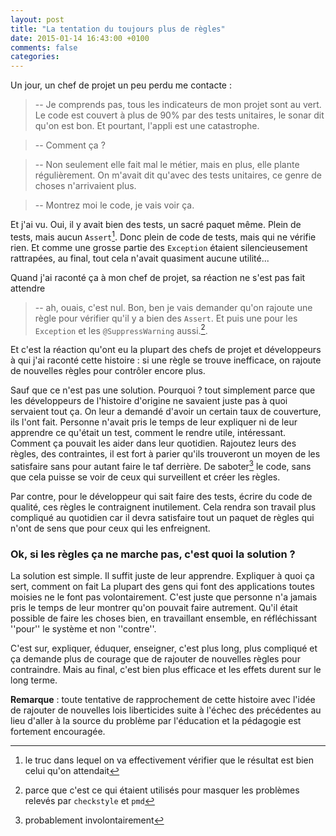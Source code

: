 ```yaml
---
layout: post
title: "La tentation du toujours plus de règles"
date: 2015-01-14 16:43:00 +0100
comments: false
categories: 
---
```

Un jour, un chef de projet un peu perdu me contacte :

> -- Je comprends pas, tous les indicateurs de mon projet sont au vert. Le code est couvert à plus de 90% par des tests unitaires, le sonar dit qu'on est bon. Et pourtant, l'appli est une catastrophe.

> -- Comment ça ?

> -- Non seulement elle fait mal le métier, mais en plus, elle plante régulièrement. On m'avait dit qu'avec des tests unitaires, ce genre de choses n'arrivaient plus.

> -- Montrez moi le code, je vais voir ça.


Et j'ai vu. Oui, il y avait bien des tests, un sacré paquet même. Plein de tests, mais aucun `Assert`[^1]. Donc plein de code de tests, mais qui ne vérifie rien.
Et comme une grosse partie des `Exception` étaient silencieusement rattrapées, au final, tout cela n'avait quasiment aucune utilité...

Quand j'ai raconté ça à mon chef de projet, sa réaction ne s'est pas fait attendre

> -- ah, ouais, c'est nul. Bon, ben je vais demander qu'on rajoute une règle pour vérifier qu'il y a bien des `Assert`. Et puis une pour les `Exception` et les `@SuppressWarning` aussi.[^2].

Et c'est la réaction qu'ont eu la plupart des chefs de projet et développeurs à qui j'ai raconté cette histoire : si une règle se trouve inefficace, on rajoute de nouvelles règles pour contrôler encore plus.

Sauf que ce n'est pas une solution. Pourquoi ? tout simplement parce que les développeurs de l'histoire d'origine ne savaient juste pas à quoi servaient tout ça. On leur a demandé d'avoir un certain taux de couverture, ils l'ont fait. 
Personne n'avait pris le temps de leur expliquer ni de leur apprendre ce qu'était un test, comment le rendre utile, intéressant. Comment ça pouvait les aider dans leur quotidien.
Rajoutez leurs des règles, des contraintes, il est fort à parier qu'ils trouveront un moyen de les satisfaire sans pour autant faire le taf derrière. De saboter[^3] le code, sans que cela puisse se voir de ceux qui surveillent et créer les règles.

Par contre, pour le développeur qui sait faire des tests, écrire du code de qualité, ces règles le contraignent inutilement. Cela rendra son travail plus compliqué au quotidien car il devra satisfaire tout un paquet de règles qui n'ont de sens que pour ceux qui les enfreignent.

### Ok, si les règles ça ne marche pas, c'est quoi la solution ?

La solution est simple. Il suffit juste de leur apprendre. Expliquer à quoi ça sert, comment on fait
La plupart des gens qui font des applications toutes moisies ne le font pas volontairement. C'est juste que personne n'a jamais pris le temps de leur montrer qu'on pouvait faire autrement. Qu'il était possible de faire les choses bien, en travaillant ensemble, en réfléchissant ''pour'' le système et non ''contre''.

C'est sur, expliquer, éduquer, enseigner, c'est plus long, plus compliqué et ça demande plus de courage que de rajouter de nouvelles règles pour contraindre. Mais au final, c'est bien plus efficace et les effets durent sur le long terme.


__Remarque__ : toute tentative de rapprochement de cette histoire avec l'idée de rajouter de nouvelles lois liberticides suite à l'échec des précédentes au lieu d'aller à la source du problème par l'éducation et la pédagogie est fortement encouragée.


[^1]: le truc dans lequel on va effectivement vérifier que le résultat est bien celui qu'on attendait
[^2]: parce que c'est ce qui étaient utilisés pour masquer les problèmes relevés par `checkstyle` et `pmd`
[^3]: probablement involontairement
